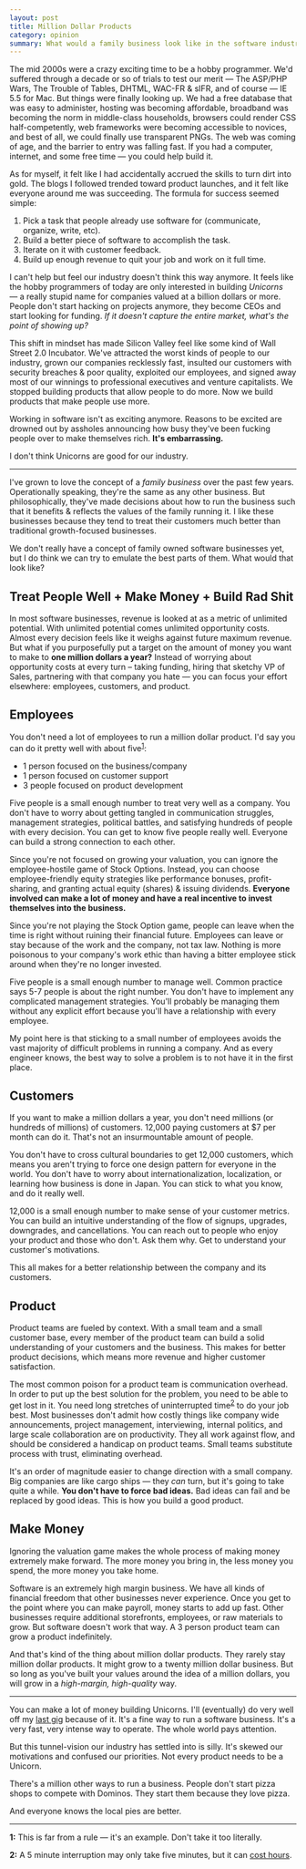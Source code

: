 ```yaml
---
layout: post
title: Million Dollar Products
category: opinion
summary: What would a family business look like in the software industry?
---
```


The mid 2000s were a crazy exciting time to be a hobby programmer. We'd suffered through a decade or so of trials to test our merit — The ASP/PHP Wars, The Trouble of Tables, DHTML, WAC-FR & sIFR, and of course — IE 5.5 for Mac. But things were finally looking up. We had a free database that was easy to administer, hosting was becoming affordable, broadband was becoming the norm in middle-class households, browsers could render CSS half-competently, web frameworks were becoming accessible to novices, and best of all, we could finally use transparent PNGs. The web was coming of age, and the barrier to entry was falling fast. If you had a computer, internet, and some free time — you could help build it.

As for myself, it felt like I had accidentally accrued the skills to turn dirt into gold. The blogs I followed trended toward product launches, and it felt like everyone around me was succeeding. The formula for success seemed simple:

1. Pick a task that people already use software for (communicate, organize, write, etc).
2. Build a better piece of software to accomplish the task.
3. Iterate on it with customer feedback.
4. Build up enough revenue to quit your job and work on it full time.

I can't help but feel  our industry doesn't think this way anymore. It feels like the hobby programmers of today are only interested in building *Unicorns* — a really stupid name for companies valued at a billion dollars or more. People don't start hacking on projects anymore, they become CEOs and start looking for funding. *If it doesn't capture the entire market, what's the point of showing up?*

This shift in mindset has made Silicon Valley feel like some kind of Wall Street 2.0 Incubator. We've attracted the worst kinds of people to our industry, grown our companies recklessly fast, insulted our customers with security breaches & poor quality, exploited our employees, and signed away most of our winnings to professional executives and venture capitalists. We stopped building products that allow people to do more. Now we build products that make people use more.

Working in software isn't as exciting anymore. Reasons to be excited are drowned out by  assholes announcing how busy they've been fucking people over to make themselves rich. **It's embarrassing.**

I don't think Unicorns are good for our industry.

 * * * *

I've grown to love the concept of a *family business* over the past few years. Operationally speaking, they're the same as any other business. But philosophically, they've made decisions about how to run the business such that it benefits & reflects the values of the family running it. I like these businesses because they tend to treat their customers much better than traditional growth-focused businesses.

We don't really have a concept of family owned software businesses yet, but I do think we can try to emulate the best parts of them. What would that look like?

## Treat People Well + Make Money + Build Rad Shit

In most software businesses, revenue is looked at as a metric of unlimited potential. With unlimited potential comes unlimited opportunity costs. Almost every decision feels like it weighs against future maximum revenue. But what if you purposefully put a target on the amount of money you want to make to **one million dollars a year?** Instead of worrying about opportunity costs at every turn – taking funding, hiring that sketchy VP of Sales, partnering with that company you hate — you can focus your effort elsewhere: employees, customers, and product.

## Employees

You don't need a lot of employees to run a million dollar product. I'd say you can do it pretty well with about five<sup><a href="#footnote1">1</a></sup>:

* 1 person focused on the business/company
* 1 person focused on customer support
* 3 people focused on product development

Five people is a small enough number to treat very well as a company. You don't have to worry about getting tangled in communication struggles, management strategies, political battles, and satisfying hundreds of people with every decision. You can get to know five people really well. Everyone can build a strong connection to each other.

Since you're not focused on growing your valuation, you can ignore the employee-hostile game of Stock Options. Instead, you can choose employee-friendly equity strategies like performance bonuses, profit-sharing, and granting actual equity (shares) & issuing dividends. **Everyone involved can make a lot of money and have a real incentive to invest themselves into the business.**

Since you're not playing the Stock Option game, people can leave when the time is right without ruining their financial future. Employees can leave or stay because of the work and the company, not tax law. Nothing is more poisonous to your company's work ethic than having a bitter employee stick around when they're no longer invested.

Five people is a small enough number to manage well. Common practice says 5-7 people is about the right number. You don't have to implement any complicated management strategies. You'll probably be managing them without any explicit effort because you'll have a relationship with every employee.

My point here is that sticking to a small number of employees avoids the vast majority of difficult problems in running a company. And as every engineer knows, the best way to solve a problem is to not have it in the first place.

## Customers

If you want to make a million dollars a year, you don't need millions (or hundreds of millions) of customers. 12,000 paying customers at $7 per month can do it. That's not an insurmountable amount of people.

You don't have to cross cultural boundaries to get 12,000 customers, which means you aren't trying to force one design pattern for everyone in the world. You don't have to worry about internationalization, localization, or learning how business is done in Japan. You can stick to what you know, and do it really well.

12,000 is a small enough number to make sense of your customer metrics. You can build an intuitive understanding of the flow of signups, upgrades, downgrades, and cancellations. You can reach out to people who enjoy your product and those who don't. Ask them why. Get to understand your customer's motivations.

This all makes for a better relationship between the company and its customers.

## Product

Product teams are fueled by context. With a small team and a small customer base, every member of the product team can build a solid understanding of your customers and the business. This makes for better product decisions, which means more revenue and higher customer satisfaction.

The most common poison for a product team is communication overhead. In order to put up the best solution for the problem, you need to be able to get lost in it. You need long stretches of uninterrupted time<sup><a href="#footnote2">2</a></sup> to do your job best. Most businesses don't admit how costly things like company wide announcements, project management, interviewing, internal politics, and large scale collaboration are on productivity. They all work against flow, and should be considered a handicap on product teams. Small teams substitute process with trust, eliminating overhead.

It's an order of magnitude easier to change direction with a small company. Big companies are like cargo ships — they *can* turn, but it's going to take quite a while. **You don't have to force bad ideas.** Bad ideas can fail and be replaced by good ideas. This is how you build a good product.

## Make Money

Ignoring the valuation game makes the whole process of making money extremely make forward. The more money you bring in, the less money you spend, the more money you take home.

Software is an extremely high margin business. We have all kinds of financial  freedom that other businesses never experience. Once you get to the point where you can make payroll, money starts to add up fast. Other businesses require additional storefronts, employees, or raw materials to grow. But software doesn't work that way. A 3 person product team can grow a product indefinitely.

And that's kind of the thing about million dollar products. They rarely stay million dollar products. It might grow to a twenty million dollar business. But so long as you've built your values around the idea of a million dollars, you will grow in a *high-margin, high-quality* way.

* * * *

You can make a lot of money building Unicorns. I'll (eventually) do very well off my [last gig](https://github.com) because of it. It's a fine way to run a software business. It's a very fast, very intense way to operate. The whole world pays attention.

But this tunnel-vision our industry has settled into is silly. It's skewed our motivations and confused our priorities. Not every product needs to be a Unicorn.

There's a million other ways to run a business. People don't start pizza shops to compete with Dominos. They start them because they love pizza.

And everyone knows the local pies are better.

* * * *

<a name="footnote1"></a>

**1:** This is far from a rule — it's an example. Don't take it too literally.

<a name="footnote2"></a>

**2:** A 5 minute interruption may only take five minutes, but it can [cost hours](http://georgestocker.com/2014/04/15/how-to-destroy-programmer-productivity/).
